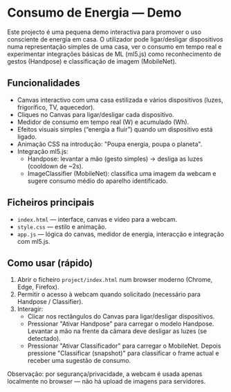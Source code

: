 # Consumo de Energia — Demo

Este projecto é uma pequena demo interactiva para promover o uso consciente de energia em casa. O utilizador pode ligar/desligar dispositivos numa representação simples de uma casa, ver o consumo em tempo real e experimentar integrações básicas de ML (ml5.js) como reconhecimento de gestos (Handpose) e classificação de imagem (MobileNet).

## Funcionalidades

- Canvas interactivo com uma casa estilizada e vários dispositivos (luzes, frigorífico, TV, aquecedor).
- Cliques no Canvas para ligar/desligar cada dispositivo.
- Medidor de consumo em tempo real (W) e acumulado (Wh).
- Efeitos visuais simples (“energia a fluir”) quando um dispositivo está ligado.
- Animação CSS na introdução: "Poupa energia, poupa o planeta".
- Integração ml5.js:
  - Handpose: levantar a mão (gesto simples) -> desliga as luzes (cooldown de ~2s).
  - ImageClassifier (MobileNet): classifica uma imagem da webcam e sugere consumo médio do aparelho identificado.

## Ficheiros principais

- `index.html` — interface, canvas e vídeo para a webcam.
- `style.css` — estilo e animação.
- `app.js` — lógica do canvas, medidor de energia, interacção e integração com ml5.js.

## Como usar (rápido)

1. Abrir o ficheiro `project/index.html` num browser moderno (Chrome, Edge, Firefox).
2. Permitir o acesso à webcam quando solicitado (necessário para Handpose / Classifier).
3. Interagir:
   - Clicar nos rectângulos do Canvas para ligar/desligar dispositivos.
   - Pressionar "Ativar Handpose" para carregar o modelo Handpose. Levantar a mão na frente da câmara deve desligar as luzes (se detectado).
   - Pressionar "Ativar Classificador" para carregar o MobileNet. Depois pressione "Classificar (snapshot)" para classificar o frame actual e receber uma sugestão de consumo.

Observação: por segurança/privacidade, a webcam é usada apenas localmente no browser — não há upload de imagens para servidores.
